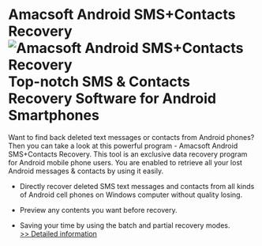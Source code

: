 # Amacsoft Android SMS+Contacts Recovery<br />![Amacsoft Android SMS+Contacts Recovery](https://mycommerce.akamaized.net/api/pimages/P300924607/BIG/300924607.PNG)<br />Top-notch SMS & Contacts Recovery Software for Android Smartphones

Want to find back deleted text messages or contacts from Android phones? Then you can take a look at this powerful program - Amacsoft Android SMS+Contacts Recovery. This tool is an exclusive data recovery program for Android mobile phone users. You are enabled to retrieve all your lost Android messages & contacts by using it easily.

* Directly recover deleted SMS text messages and contacts from all kinds of Android cell phones on Windows computer without quality losing.

* Preview any contents you want before recovery.

* Saving your time by using the batch and partial recovery modes.<br />[>> Detailed information](https://secure.shareit.com/shareit/product.html?productid=300924607&affiliateid=200057808)